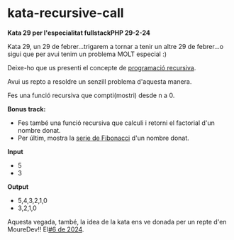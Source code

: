 # kata-recursive-call

**Kata 29 per l'especialitat fullstackPHP 29-2-24**

Kata 29, un 29 de febrer...trigarem a tornar a tenir un altre 29 de febrer...o sigui que per avui tenim un problema MOLT especial :)

Deixe-ho que us presenti el concepte de [programació recursiva](https://www.geeksforgeeks.org/introduction-to-recursion-data-structure-and-algorithm-tutorials/).

Avui us repto a resoldre un senzill problema d'aquesta manera. 

Fes una funció recursiva que compti(mostri) desde n a 0.

**Bonus track:** 
- Fes també una funció recursiva que calculi i retorni el factorial d'un nombre donat.
- Per últim, mostra la [serie de Fibonacci](https://es.wikipedia.org/wiki/Sucesi%C3%B3n_de_Fibonacci) d'un nombre donat.

**Input**

- 5
- 3

**Output**

- 5,4,3,2,1,0
- 3,2,1,0

Aquesta vegada, també, la idea de la kata ens ve donada 
per un repte d'en MoureDev!! El[#6 de 2024](https://github.com/mouredev/roadmap-retos-programacion/blob/main/Roadmap/06%20-%20RECURSIVIDAD/ejercicio.md).